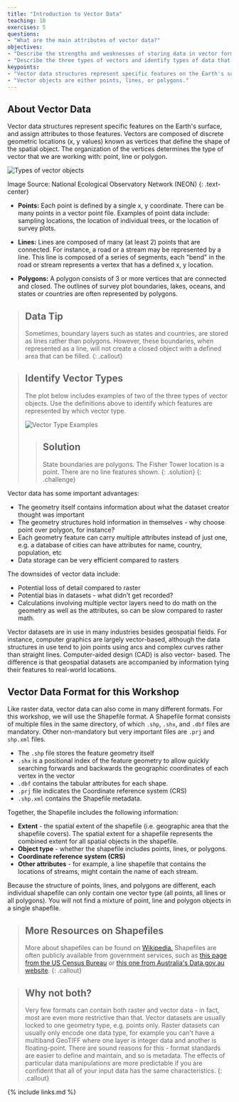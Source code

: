 ```yaml
---
title: "Introduction to Vector Data"
teaching: 10
exercises: 5
questions:
- "What are the main attributes of vector data?"
objectives:
- "Describe the strengths and weaknesses of storing data in vector format."
- "Describe the three types of vectors and identify types of data that would be stored in each."
keypoints:
- "Vector data structures represent specific features on the Earth's surface along with attributes of those features."
- "Vector objects are either points, lines, or polygons."
---
```


## About Vector Data

Vector data structures represent specific features on the Earth's surface, and
assign attributes to those features. Vectors are composed of discrete geometric
locations (x, y values) known as vertices that define the shape of the spatial
object. The organization of the vertices determines the type of vector that we
are working with: point, line or polygon.

![Types of vector objects](../fig/dc-spatial-vector/pnt_line_poly.png)

Image Source: National Ecological Observatory Network (NEON)
{: .text-center}

* **Points:** Each point is defined by a single x, y coordinate. There can be
many points in a vector point file. Examples of point data include: sampling
locations, the location of individual trees, or the location of survey plots.

* **Lines:** Lines are composed of many (at least 2) points that are connected.
For instance, a road or a stream may be represented by a line. This line is
composed of a series of segments, each "bend" in the road or stream represents a
vertex that has a defined x, y location.

* **Polygons:** A polygon consists of 3 or more vertices that are connected and
closed. The outlines of survey plot boundaries, lakes, oceans, and states or
countries are often represented by polygons.

> ## Data Tip
>
> Sometimes, boundary layers such as states and countries, are stored as lines
>  rather than polygons. However, these boundaries, when represented as a line,
>  will not create a closed object with a defined area that can be filled.
{: .callout}

> ## Identify Vector Types
> 
> The plot below includes examples of two of the three types of vector
> objects. Use the definitions above to identify which features
> are represented by which vector type.
> 
> ![Vector Type Examples](../fig/dc-spatial-vector/vector_types_examples.png)
> 
> > ## Solution
> > State boundaries are polygons. The Fisher Tower location is
> > a point. There are no line features shown. 
> {: .solution}
{: .challenge}

Vector data has some important advantages:  
  * The geometry itself contains information about what the dataset creator thought was important  
  * The geometry structures hold information in themselves - why choose point over polygon, for instance?  
  * Each geometry feature can carry multiple attributes instead of just one, e.g. a database of cities can have attributes for name, country, population, etc  
  * Data storage can be very efficient compared to rasters  
  
The downsides of vector data include:
  * Potential loss of detail compared to raster  
  * Potential bias in datasets - what didn't get recorded?  
  * Calculations involving multiple vector layers need to do math on the
    geometry as well as the attributes, so can be slow compared to raster math.

Vector datasets are in use in many industries besides geospatial fields. For
instance, computer graphics are largely vector-based, although the data
structures in use tend to join points using arcs and complex curves rather than
straight lines. Computer-aided design (CAD) is also vector- based. The
difference is that geospatial datasets are accompanied by information tying
their features to real-world locations.

## Vector Data Format for this Workshop

Like raster data, vector data can also come in many different formats. For this
workshop, we will use the Shapefile format. A Shapefile format consists of multiple
files in the same directory, of which `.shp`, `.shx`, and `.dbf` files are mandatory. Other non-mandatory but very important files are `.prj` and `shp.xml` files. 

- The `.shp` file stores the feature geometry itself 
- `.shx` is a positional index of the feature geometry to allow quickly searching forwards and backwards the geographic coordinates of each vertex in the vector
- `.dbf` contains the tabular attributes for each shape. 
- `.prj` file indicates the Coordinate reference system (CRS)
- `.shp.xml` contains the Shapefile metadata. 

Together, the Shapefile includes the following information:

* **Extent** - the spatial extent of the shapefile (i.e. geographic area that
the shapefile covers). The spatial extent for a shapefile represents the
combined extent for all spatial objects in the shapefile.
* **Object type** - whether the shapefile includes points, lines, or polygons.
* **Coordinate reference system (CRS)**
* **Other attributes** - for example, a line shapefile that contains the
locations of streams, might contain the name of each stream.

Because the structure of points, lines, and polygons are different, each
individual shapefile can only contain one vector type (all points, all lines
or all polygons). You will not find a mixture of point, line and polygon
objects in a single shapefile.

> ## More Resources on Shapefiles
>
> More about shapefiles can be found on
> [Wikipedia.](https://en.wikipedia.org/wiki/Shapefile) Shapefiles are often publicly 
> available from government services, such as [this page from the US Census Bureau][us-cb] or
> [this one from Australia's Data.gov.au website](https://data.gov.au/data/dataset?res_format=SHP).
{: .callout}

> ## Why not both?
>
> Very few formats can contain both raster and vector data - in fact, most are
> even more restrictive than that. Vector datasets are usually locked to one
> geometry type, e.g. points only. Raster datasets can usually only encode one
> data type, for example you can't have a multiband GeoTIFF where one layer is
> integer data and another is floating-point. There are sound reasons for this -
> format standards are easier to define and maintain, and so is metadata. The
> effects of particular data manipulations are more predictable if you are
> confident that all of your input data has the same characteristics.
{: .callout}

[us-cb]: https://www.census.gov/geographies/mapping-files/time-series/geo/carto-boundary-file.html

{% include links.md %}

